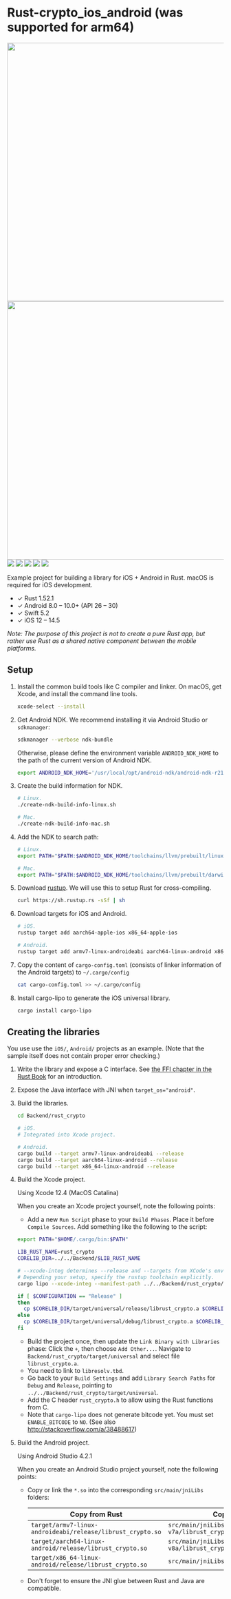 Rust-crypto_ios_android (was supported for arm64)
================

<img src="https://raw.githubusercontent.com/tungthanhnguyen/Rust-crypto_ios_android/master/Screenshoots/iOS.png" height=600 /> <img src="https://raw.githubusercontent.com/tungthanhnguyen/Rust-crypto_ios_android/master/Screenshoots/Android.png" height=600 /> <img src="https://raw.githubusercontent.com/tungthanhnguyen/Rust-crypto_ios_android/master/Screenshoots/macOS.png" /> <img src="https://raw.githubusercontent.com/tungthanhnguyen/Rust-crypto_ios_android/master/Screenshoots/Linux.png" /> <img src="https://raw.githubusercontent.com/tungthanhnguyen/Rust-crypto_ios_android/master/Screenshoots/Win32.png" /> <img src="https://raw.githubusercontent.com/tungthanhnguyen/Rust-crypto_ios_android/master/Screenshoots/Windows-UWP.png" /> <img src="https://raw.githubusercontent.com/tungthanhnguyen/Rust-crypto_ios_android/master/Screenshoots/WebAssembly.png" />

Example project for building a library for iOS + Android in Rust. macOS is
required for iOS development.

* ✓ Rust 1.52.1
* ✓ Android 8.0 – 10.0+ (API 26 – 30)
* ✓ Swift 5.2
* ✓ iOS 12 – 14.5

*Note: The purpose of this project is not to create a pure Rust app, but rather
use Rust as a shared native component between the mobile platforms.*

Setup
-----

1. Install the common build tools like C compiler and linker. On macOS, get
    Xcode, and install the command line tools.

    ```sh
    xcode-select --install
    ```

2. Get Android NDK. We recommend installing it via Android Studio or
    `sdkmanager`:

    ```sh
    sdkmanager --verbose ndk-bundle
    ```

    Otherwise, please define the environment variable `ANDROID_NDK_HOME` to the
    path of the current version of Android NDK.

    ```sh
    export ANDROID_NDK_HOME='/usr/local/opt/android-ndk/android-ndk-r21d/'
    ```

3. Create the build information for NDK.

    ```sh
    # Linux.
    ./create-ndk-build-info-linux.sh

    # Mac.
    ./create-ndk-build-info-mac.sh
    ```

4. Add the NDK to search path:

    ```sh
    # Linux.
    export PATH="$PATH:$ANDROID_NDK_HOME/toolchains/llvm/prebuilt/linux-x86_64/bin"

    # Mac.
    export PATH="$PATH:$ANDROID_NDK_HOME/toolchains/llvm/prebuilt/darwin-x86_64/bin"
    ```

5. Download [rustup](https://www.rustup.rs/). We will use this to setup Rust for
   cross-compiling.

    ```sh
    curl https://sh.rustup.rs -sSf | sh
    ```

6. Download targets for iOS and Android.

    ```sh
    # iOS.
    rustup target add aarch64-apple-ios x86_64-apple-ios

    # Android.
    rustup target add armv7-linux-androideabi aarch64-linux-android x86_64-linux-android
    ```

7. Copy the content of `cargo-config.toml` (consists of linker information of
   the Android targets) to `~/.cargo/config`

    ```sh
    cat cargo-config.toml >> ~/.cargo/config
    ```

8. Install cargo-lipo to generate the iOS universal library.

    ```sh
    cargo install cargo-lipo
    ```

Creating the libraries
----------------------

You use use the `iOS/`, `Android/` projects as an example. (Note that the sample itself
does not contain proper error checking.)

1. Write the library and expose a C interface. See [the FFI chapter in the Rust
   Book](http://doc.rust-lang.org/book/ffi.html) for an introduction.

2. Expose the Java interface with JNI when `target_os="android"`.

3. Build the libraries.

    ```sh
    cd Backend/rust_crypto

    # iOS.
    # Integrated into Xcode project.

    # Android.
    cargo build --target armv7-linux-androideabi --release
    cargo build --target aarch64-linux-android --release
    cargo build --target x86_64-linux-android --release
    ```

4. Build the Xcode project.

    Using Xcode 12.4 (MacOS Catalina)

    When you create an Xcode project yourself, note the following points:
    * Add a new `Run Script` phase to your `Build Phases`. Place it before `Compile Sources`. Add something like the following to the script:

    ```sh
    export PATH="$HOME/.cargo/bin:$PATH"

    LIB_RUST_NAME=rust_crypto
    CORELIB_DIR=../../Backend/$LIB_RUST_NAME

    # --xcode-integ determines --release and --targets from XCode's env vars.
    # Depending your setup, specify the rustup toolchain explicitly.
    cargo lipo --xcode-integ --manifest-path ../../Backend/rust_crypto/Cargo.toml

    if [ $CONFIGURATION == "Release" ]
    then
      cp $CORELIB_DIR/target/universal/release/librust_crypto.a $CORELIB_DIR/target/universal
    else
      cp $CORELIB_DIR/target/universal/debug/librust_crypto.a $CORELIB_DIR/target/universal
    fi
    ```
    * Build the project once, then update the `Link Binary with Libraries` phase: Click the `+`, then choose `Add Other...`. Navigate to `Backend/rust_crypto/target/universal` and select file `librust_crypto.a`.
    * You need to link to `libresolv.tbd`.
    * Go back to your `Build Settings` and add `Library Search Paths` for `Debug` and `Release`, pointing to `../../Backend/rust_crypto/target/universal`.
    * Add the C header `rust_crypto.h` to allow using the Rust functions from C.
    * Note that `cargo-lipo` does not generate bitcode yet. You must set
      `ENABLE_BITCODE` to `NO`. (See also <http://stackoverflow.com/a/38488617>)

5. Build the Android project.

    Using Android Studio 4.2.1

    When you create an Android Studio project yourself, note the following
    points:

    * Copy or link the `*.so` into the corresponding `src/main/jniLibs` folders:

        Copy from Rust | Copy to Android
        ---|---
        `target/armv7-linux-androideabi/release/librust_crypto.so` | `src/main/jniLibs/armeabi-v7a/librust_crypto.so`
        `target/aarch64-linux-android/release/librust_crypto.so` | `src/main/jniLibs/arm64-v8a/librust_crypto.so`
        `target/x86_64-linux-android/release/librust_crypto.so` | `src/main/jniLibs/x86_64/librust_crypto.so`

    * Don't forget to ensure the JNI glue between Rust and Java are compatible.
